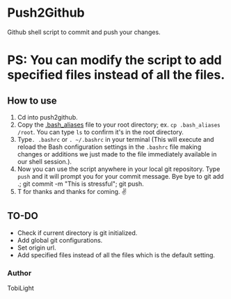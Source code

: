 # Push2Github

Github shell script to commit and push your changes.

# PS: You can modify the script to add specified files instead of all the files.

## How to use
1. Cd into push2github.
2. Copy the [.bash_aliases](./.bash_aliases) file to your root directory; ex. `cp .bash_aliases /root`. You can type `ls` to confirm it's in the root directory.
3. Type`. .bashrc` or `. ~/.bashrc` in your terminal (This will execute and reload the Bash configuration settings in the `.bashrc` file making changes or additions we just made to the file immediately available in our shell session.).
4. Now you can use the script anywhere in your local git repository. Type `push` and it will prompt you for your commit message. Bye bye to git add .; git commit -m "This is stressful"; git push.
5. T for thanks and thanks for coming. :v:


## TO-DO
* Check if current directory is git initialized.
* Add global git configurations.
* Set origin url.
* Add specified files instead of all the files which is the default setting.

### Author
TobiLight
